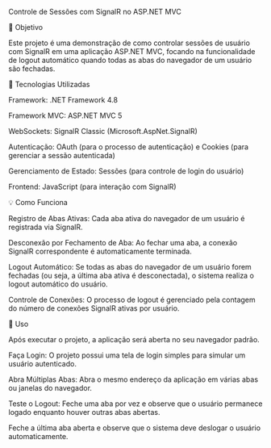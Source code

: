 Controle de Sessões com SignalR no ASP.NET MVC

🎯 Objetivo

Este projeto é uma demonstração de como controlar sessões de usuário com SignalR em uma aplicação ASP.NET MVC, focando na funcionalidade de logout automático quando todas as abas do navegador de um usuário são fechadas.

🚀 Tecnologias Utilizadas

Framework: .NET Framework 4.8

Framework MVC: ASP.NET MVC 5

WebSockets: SignalR Classic (Microsoft.AspNet.SignalR)

Autenticação: OAuth (para o processo de autenticação) e Cookies (para gerenciar a sessão autenticada)

Gerenciamento de Estado: Sessões (para controle de login do usuário)

Frontend: JavaScript (para interação com SignalR)

💡 Como Funciona

Registro de Abas Ativas: Cada aba ativa do navegador de um usuário é registrada via SignalR.

Desconexão por Fechamento de Aba: Ao fechar uma aba, a conexão SignalR correspondente é automaticamente terminada.

Logout Automático: Se todas as abas do navegador de um usuário forem fechadas (ou seja, a última aba ativa é desconectada), o sistema realiza o logout automático do usuário.

Controle de Conexões: O processo de logout é gerenciado pela contagem do número de conexões SignalR ativas por usuário.

📖 Uso

Após executar o projeto, a aplicação será aberta no seu navegador padrão.

Faça Login: O projeto possui uma tela de login simples para simular um usuário autenticado.

Abra Múltiplas Abas: Abra o mesmo endereço da aplicação em várias abas ou janelas do navegador.

Teste o Logout:
Feche uma aba por vez e observe que o usuário permanece logado enquanto houver outras abas abertas.

Feche a última aba aberta e observe que o sistema deve deslogar o usuário automaticamente.
